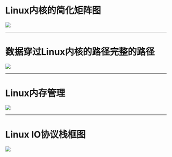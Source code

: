  
 # Linux内核的简化矩阵图

![](http://way4ever.com/wp-content/uploads/2013/04/l1.png)

***

# 数据穿过Linux内核的路径完整的路径


![](http://way4ever.com/wp-content/uploads/2013/04/l2.png)

***

# Linux内存管理

 

![](http://way4ever.com/wp-content/uploads/2013/04/l3.png)

***

# Linux IO协议栈框图

![](http://way4ever.com/wp-content/uploads/2013/04/l4.png)
